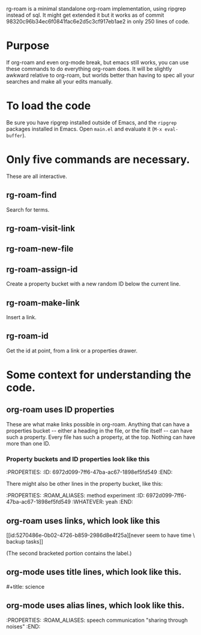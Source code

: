 rg-roam is a minimal standalone org-roam implementation, using ripgrep instead of sql. It might get extended it but it works as of commit 98320c96b34ec6f0841fac6e2d5c3cf917eb1ae2 in only 250 lines of code.

# Purpose
If org-roam and even org-mode break, but emacs still works,
you can use these commands to do everything org-roam does.
It will be slightly awkward relative to org-roam,
but worlds better than having to spec all your searches and make all your edits manually.

# To load the code
Be sure you have ripgrep installed outside of Emacs, 
and the `ripgrep` packages installed in Emacs.
Open `main.el` and evaluate it (`M-x eval-buffer`).

# Only five commands are necessary.
These are all interactive.
	
## rg-roam-find
Search for terms.

## rg-roam-visit-link

## rg-roam-new-file

## rg-roam-assign-id
Create a property bucket with a new random ID
below the current line.

## rg-roam-make-link
Insert a link.

## rg-roam-id
Get the id at point, from a link or a properties drawer.

# Some context for understanding the code.

## org-roam uses ID properties
These are what make links possible in org-roam. Anything that can have a properties bucket -- either a heading in the file, or the file itself -- can have such a property. Every file has such a property, at the top. Nothing can have more than one ID.

### Property buckets and ID properties look like this
  :PROPERTIES:
  :ID:       6972d099-7ff6-47ba-ac67-1898ef5fd549
  :END:

  There might also be other lines in the property bucket, like this:

  :PROPERTIES:
  :ROAM_ALIASES: method experiment
  :ID:       6972d099-7ff6-47ba-ac67-1898ef5fd549
  :WHATEVER: yeah
  :END:

## org-roam uses links, which look like this
   [[id:5270486e-0b02-4726-b859-2986d8e4f25a][never seem to have time \ backup tasks]]

(The second bracketed portion contains the label.)

## org-mode uses title lines, which look like this.
#+title: science

## org-mode uses alias lines, which look like this.
:PROPERTIES:
:ROAM_ALIASES: speech communication "sharing through noises"
:END:


